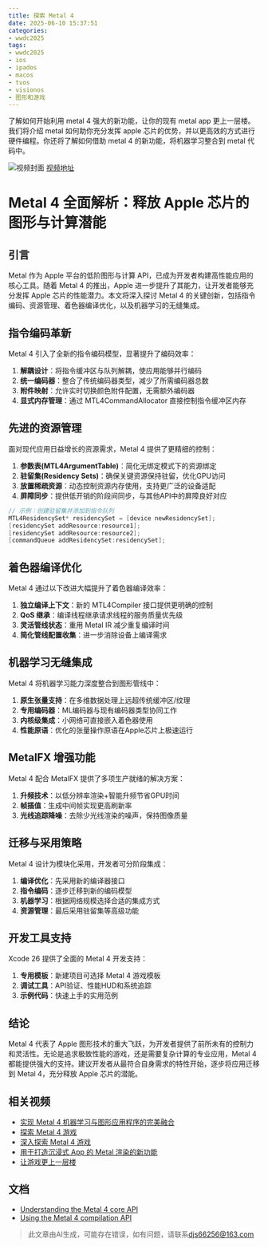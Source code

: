 ```yaml
---
title: 探索 Metal 4
date: 2025-06-10 15:37:51
categories:
- wwdc2025
tags:
- wwdc2025
- ios
- ipados
- macos
- tvos
- visionos
- 图形和游戏
---
```

了解如何开始利用 metal 4 强大的新功能，让你的现有 metal app 更上一层楼。我们将介绍 metal 如何助你充分发挥 apple 芯片的优势，并以更高效的方式进行硬件编程。你还将了解如何借助 metal 4 的新功能，将机器学习整合到 metal 代码中。
<!--more-->

![视频封面](https://devimages-cdn.apple.com/wwdc-services/images/3055294D-836B-4513-B7B0-0BC5666246B0/9886/9886_wide_250x141_2x.jpg)
[视频地址](https://developer.apple.com/cn/videos/play/wwdc2025/205/)

# Metal 4 全面解析：释放 Apple 芯片的图形与计算潜能

## 引言
Metal 作为 Apple 平台的低阶图形与计算 API，已成为开发者构建高性能应用的核心工具。随着 Metal 4 的推出，Apple 进一步提升了其能力，让开发者能够充分发挥 Apple 芯片的性能潜力。本文将深入探讨 Metal 4 的关键创新，包括指令编码、资源管理、着色器编译优化，以及机器学习的无缝集成。

## 指令编码革新
Metal 4 引入了全新的指令编码模型，显著提升了编码效率：

1. **解耦设计**：将指令缓冲区与队列解耦，使应用能够并行编码
2. **统一编码器**：整合了传统编码器类型，减少了所需编码器总数
3. **附件映射**：允许实时切换颜色附件配置，无需额外编码器
4. **显式内存管理**：通过 MTL4CommandAllocator 直接控制指令缓冲区内存

## 先进的资源管理
面对现代应用日益增长的资源需求，Metal 4 提供了更精细的控制：

1. **参数表(MTL4ArgumentTable)**：简化无绑定模式下的资源绑定
2. **驻留集(Residency Sets)**：确保关键资源保持驻留，优化GPU访问
3. **放置稀疏资源**：动态控制资源内存使用，支持更广泛的设备适配
4. **屏障同步**：提供低开销的阶段间同步，与其他API中的屏障良好对应

```cpp
// 示例：创建驻留集并添加到指令队列
MTL4ResidencySet* residencySet = [device newResidencySet];
[residencySet addResource:resource1];
[residencySet addResource:resource2];
[commandQueue addResidencySet:residencySet];
```

## 着色器编译优化
Metal 4 通过以下改进大幅提升了着色器编译效率：

1. **独立编译上下文**：新的 MTL4Compiler 接口提供更明确的控制
2. **QoS 继承**：编译线程继承请求线程的服务质量优先级
3. **灵活管线状态**：重用 Metal IR 减少重复编译时间
4. **简化管线配置收集**：进一步消除设备上编译需求

## 机器学习无缝集成
Metal 4 将机器学习能力深度整合到图形管线中：

1. **原生张量支持**：在多维数据处理上远超传统缓冲区/纹理
2. **专用编码器**：ML编码器与现有编码器类型协同工作
3. **内核级集成**：小网络可直接嵌入着色器使用
4. **性能原语**：优化的张量操作原语在Apple芯片上极速运行

## MetalFX 增强功能
Metal 4 配合 MetalFX 提供了多项生产就绪的解决方案：

1. **升频技术**：以低分辨率渲染+智能升频节省GPU时间
2. **帧插值**：生成中间帧实现更高刷新率
3. **光线追踪降噪**：去除少光线渲染的噪声，保持图像质量

## 迁移与采用策略
Metal 4 设计为模块化采用，开发者可分阶段集成：

1. **编译优化**：先采用新的编译器接口
2. **指令编码**：逐步迁移到新的编码模型
3. **机器学习**：根据网络规模选择合适的集成方式
4. **资源管理**：最后采用驻留集等高级功能

## 开发工具支持
Xcode 26 提供了全面的 Metal 4 开发支持：

1. **专用模板**：新建项目可选择 Metal 4 游戏模板
2. **调试工具**：API验证、性能HUD和系统追踪
3. **示例代码**：快速上手的实用范例

## 结论
Metal 4 代表了 Apple 图形技术的重大飞跃，为开发者提供了前所未有的控制力和灵活性。无论是追求极致性能的游戏，还是需要复杂计算的专业应用，Metal 4 都能提供强大的支持。建议开发者从最符合自身需求的特性开始，逐步将应用迁移到 Metal 4，充分释放 Apple 芯片的潜能。

## 相关视频
- [实现 Metal 4 机器学习与图形应用程序的完美融合](https://developer.apple.com/videos/play/wwdc2025/262)
- [探索 Metal 4 游戏](https://developer.apple.com/videos/play/wwdc2025/254)
- [深入探索 Metal 4 游戏](https://developer.apple.com/videos/play/wwdc2025/211)
- [用于打造沉浸式 App 的 Metal 渲染的新功能](https://developer.apple.com/videos/play/wwdc2025/294)
- [让游戏更上一层楼](https://developer.apple.com/videos/play/wwdc2025/209)

## 文档
- [Understanding the Metal 4 core API](https://developer.apple.com/documentation/Metal/understanding-the-metal-4-core-api)
- [Using the Metal 4 compilation API](https://developer.apple.com/documentation/Metal/using-the-metal-4-compilation-api)
> 此文章由AI生成，可能存在错误，如有问题，请联系[djs66256@163.com](djs66256@163.com)